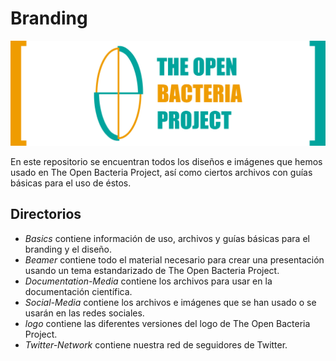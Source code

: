 # Branding
![](https://raw.githubusercontent.com/TheOpenBacteriaProject/Branding/master/Documentation-Media/Document-Header.png)

En este repositorio se encuentran todos los diseños e imágenes que hemos usado en The Open Bacteria Project, así como ciertos archivos con guías básicas para el uso de éstos.
## Directorios

* *Basics* contiene información de uso, archivos y guías básicas para el branding y el diseño.
* *Beamer* contiene todo el material necesario para crear una presentación usando un tema estandarizado de The Open Bacteria Project.
* *Documentation-Media* contiene los archivos para usar en la documentación científica.
* *Social-Media* contiene los archivos e imágenes que se han usado o se usarán en las redes sociales.
* *logo* contiene las diferentes versiones del logo de The Open Bacteria Project.
* *Twitter-Network* contiene nuestra red de seguidores de Twitter.

